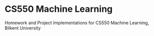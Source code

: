 # CS550 Machine Learning
 Homework and Project Implementations for CS550 Machine Learning, Bilkent University
